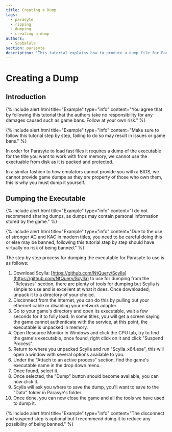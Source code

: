 ```yaml
---
title: Creating a Dump
tags: 
  - parasyte
  - ripping
  - dumping
  - creating a dump
authors: 
  - Scobalula
section: parasyte
description: "This tutorial explains how to produce a dump file for Parasyte to use."
---
```


# Creating a Dump

## Introduction

{% include alert.html title="Example" type="info" content="You agree that by following this tutorial that the authors take no responsibility for any damages caused such as game bans. Follow at your own risk." %}

{% include alert.html title="Example" type="info" content="Make sure to follow this tutorial step by step, failing to do so may result in issues or game bans." %}

In order for Parasyte to load fast files it requires a dump of the executable for the title you want to work with from memory, we cannot use the exectuable from disk as it is packed and protected.

In a similar fashion to how emulators cannot provide you with a BIOS, we cannot provide game dumps as they are property of those who own them, this is why you must dump it yourself.

## Dumping the Executable

{% include alert.html title="Example" type="info" content="I do not recommend sharing dumps, as dumps may contain personal information stored by the game." %}

{% include alert.html title="Example" type="info" content="Due to the use of stronger AC and KAC in modern titles, you need to be careful doing this or else may be banned, following this tutorial step by step should have virtually no risk of being banned." %}

The step by step process for dumping the executable for Parasyte to use is as follows:

1. Download Scylla: [https://github.com/NtQuery/Scylla](https://github.com/NtQuery/Scylla) to use for dumping from the "Releases" section, there are plenty of tools for dumping but Scylla is simple to use and is excellent at what it does. Once downloaded, unpack it to a directory of your choice.
2. Disconnect from the Internet, you can do this by pulling out your ethernet cable or disabling your network adapter.
3. Go to your game's directory and open its executable, wait a few seconds for it to fully load. In some titles, you will get a screen saying the game cannot authenticate with the service, at this point, the executable is unpacked in memory.
4. Open Resource Monitor in Windows and click the CPU tab, try to find the game's executable, once found, right click on it and click "Suspend Process".
5. Return to where you unpacked Scylla and run "Scylla_x64.exe", this will open a window with several options available to you.
6. Under the "Attach to an active process" section, find the game's executable name in the drop down menu.
7. Once found, select it.
8. Once selected, the "Dump" button should become available, you can now click it.
9. Scylla will ask you where to save the dump, you'll want to save to the "Data" folder in Parasye's folder.
10. Once done, you can now close the game and all the tools we have used to dump it.



{% include alert.html title="Example" type="info" content="The disconnect and suspend step is optional but I recommend doing it to reduce any possibility of being banned." %}